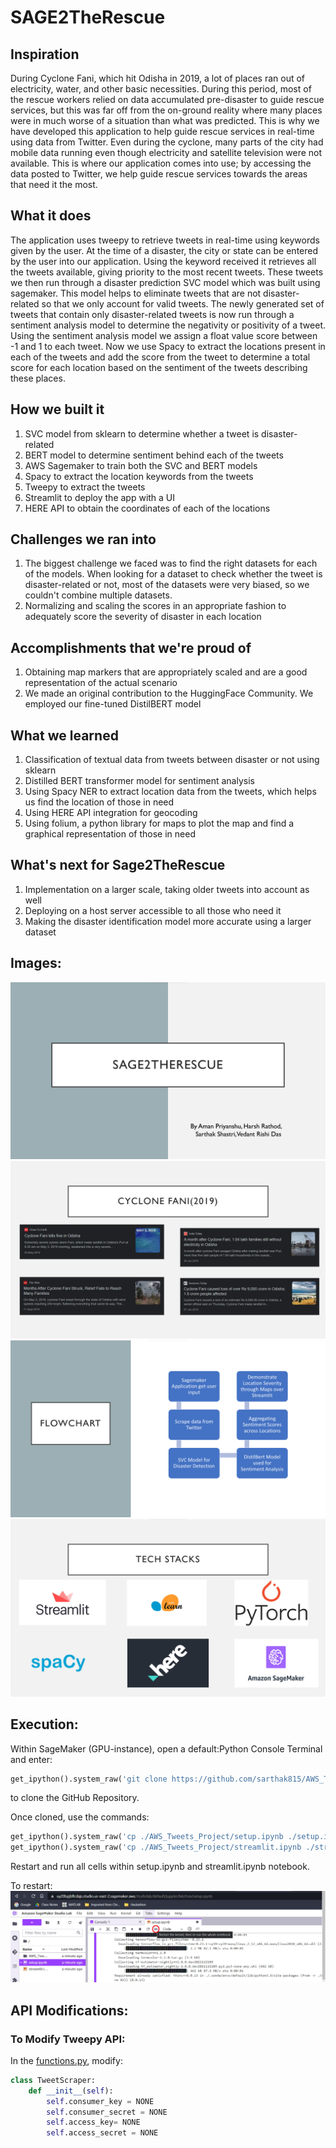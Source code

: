 # SAGE2TheRescue

## Inspiration
During Cyclone Fani, which hit Odisha in 2019, a lot of places ran out of electricity, water, and other basic necessities. During this period, most of the rescue workers relied on data accumulated pre-disaster to guide rescue services, but this was far off from the on-ground reality where many places were in much worse of a situation than what was predicted. This is why we have developed this application to help guide rescue services in real-time using data from Twitter. Even during the cyclone, many parts of the city had mobile data running even though electricity and satellite television were not available. This is where our application comes into use; by accessing the data posted to Twitter, we help guide rescue services towards the areas that need it the most.


## What it does
The application uses tweepy to retrieve tweets in real-time using keywords given by the user. At the time of a disaster, the city or state can be entered by the user into our application. Using the keyword received it retrieves all the tweets available, giving priority to the most recent tweets. These tweets we then run through a disaster prediction SVC model which was built using sagemaker. This model helps to eliminate tweets that are not disaster-related so that we only account for valid tweets. The newly generated set of tweets that contain only disaster-related tweets is now run through a sentiment analysis model to determine the negativity or positivity of a tweet. Using the sentiment analysis model we assign a float value score between -1 and 1 to each tweet. Now we use Spacy to extract the locations present in each of the tweets and add the score from the tweet to determine a total score for each location based on the sentiment of the tweets describing these places.


## How we built it
1. SVC model from sklearn to determine whether a tweet is disaster-related
2. BERT model to determine sentiment behind each of the tweets
3. AWS Sagemaker to train both the SVC and BERT models
4. Spacy to extract the location keywords from the tweets
5. Tweepy to extract the tweets
6. Streamlit to deploy the app with a UI
7. HERE API to obtain the coordinates of each of the locations


## Challenges we ran into
1. The biggest challenge we faced was to find the right datasets for each of the models. When looking for a dataset to check whether the tweet is disaster-related or not, most of the datasets were very biased, so we couldn't combine multiple datasets.
2. Normalizing and scaling the scores in an appropriate fashion to adequately score the severity of disaster in each location


## Accomplishments that we're proud of
1. Obtaining map markers that are appropriately scaled and are a good representation of the actual scenario
2.  We made an original contribution to the HuggingFace Community. We employed our fine-tuned DistilBERT model


## What we learned
1. Classification of textual data from tweets between disaster or not using sklearn
1. Distilled BERT transformer model for sentiment analysis
2. Using Spacy NER to extract location data from the tweets, which helps us find the location of those in need
3. Using HERE API integration for geocoding 
4. Using folium, a python library for maps to plot the map and find a graphical representation of those in need


## What's next for Sage2TheRescue
1. Implementation on a larger scale, taking older tweets into account as well
2. Deploying on a host server accessible to all those who need it
3. Making the disaster identification model more accurate using a larger dataset

## Images:

![1](/images/1.png)
![2](/images/2.png)
![3](/images/3.png)
![4](/images/4.png)

## Execution:

Within SageMaker (GPU-instance), open a default:Python Console Terminal and enter:
```py
get_ipython().system_raw('git clone https://github.com/sarthak815/AWS_Tweets_Project.git')
```
to clone the GitHub Repository.

Once cloned, use the commands:
```py
get_ipython().system_raw('cp ./AWS_Tweets_Project/setup.ipynb ./setup.ipynb')
get_ipython().system_raw('cp ./AWS_Tweets_Project/streamlit.ipynb ./streamlit.ipynb')
```

Restart and run all cells within setup.ipynb and streamlit.ipynb notebook.

To restart:
![restart](/images/restart.png)

## API Modifications:
### To Modify Tweepy API:

In the [functions.py](https://github.com/sarthak815/sage2therescue/blob/main/streamlit/functions.py), modify:

```py
class TweetScraper:
    def __init__(self):
        self.consumer_key = NONE
        self.consumer_secret = NONE
        self.access_key= NONE
        self.access_secret = NONE
```
